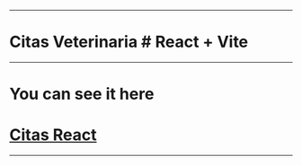 <hr></hr>
<h1>Citas Veterinaria # React + Vite</h1>
<hr></hr>
<h1> You can see it here </h1>
<h1><a  href="https://citas-veterinaria-brahian.netlify.app/" target="_blank">Citas React<a/></h1>
<hr></hr>

